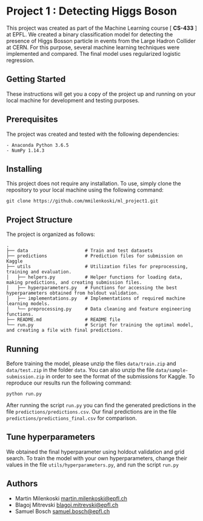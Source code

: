 # Project 1 : Detecting Higgs Boson

This project was created as part of the Machine Learning course [ **CS-433** ] at EPFL. We created a binary classification
model for detecting the presence of Higgs Bosson particle in events from the Large Hadron Collider at CERN. For this purpose, 
several machine learning techniques were implemented and compared. The final model uses regularized logistic regression. 

## Getting Started

These instructions will get you a copy of the project up and running on your local machine for development and testing purposes.

## Prerequisites
The project was created and tested with the following dependencies:

```
- Anaconda Python 3.6.5 
- NumPy 1.14.3
```

## Installing

This project does not require any installation. To use, simply clone the repository to your local machine using the following
command:

```
git clone https://github.com/mmilenkoski/ml_project1.git
```

## Project Structure
The project is organized as follows:

    .
    ├── data                     # Train and test datasets
    ├── predictions              # Prediction files for submission on Kaggle
    ├── utils                    # Utilization files for preprocessing, training and evaluation.
    │   ├── helpers.py           # Helper functions for loading data, making predictions, and creating submission files.
    │   ├── hyperparameters.py   # Functions for accessing the best hyperparameters obtained from holdout validation.
    │   ├── implementations.py   # Implementations of required machine learning models.
    │   └── preprocessing.py     # Data cleaning and feature engineering functions.
    ├── README.md                # README file
    └── run.py                   # Script for training the optimal model, and creating a file with final predictions.
    
## Running

Before training the model, please unzip the files `data/train.zip` and `data/test.zip` in the folder `data`. You can also unzip the file `data/sample-submission.zip` in order to see the format of the submissions for Kaggle. To reproduce our results run the following command:

``` 
python run.py
```

After running the script `run.py` you can find the generated predictions in the file `predictions/predictions.csv`. Our final predictions are in the file `predictions/predictions_final.csv` for comparison.

## Tune hyperparameters

We obtained the final hyperparameter using holdout validation and grid search. To train the model with your own hyperparameters, change their values in the file `utils/hyperparameters.py`, and run the script `run.py`

## Authors

* Martin Milenkoski     martin.milenkoski@epfl.ch
* Blagoj Mitrevski      blagoj.mitrevski@epfl.ch
* Samuel Bosch          samuel.bosch@epfl.ch
